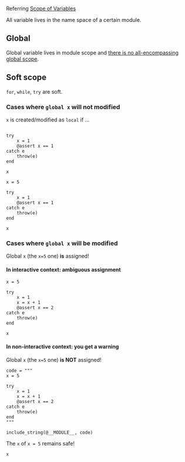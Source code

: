 
Referring [Scope of Variables](https://docs.julialang.org/en/v1/manual/variables-and-scoping/#scope-of-variables)


All variable lives in the name space of a certain module.


## Global

Global variable lives in module scope and [there is no all-encompassing global scope](https://docs.julialang.org/en/v1/manual/variables-and-scoping/#Global-Scope).



## Soft scope

`for`, `while`, `try` are soft.

### Cases where `global x` will not modified

`x` is created/modified as `local` if ...

```@repl

try
    x = 1
    @assert x == 1
catch e
    throw(e)
end

x

```


```@repl
x = 5

try
    x = 1
    @assert x == 1
catch e
    throw(e)
end

x

```

### Cases where `global x` will be modified 

Global `x` (the `x=5` one) **is** assigned!

#### In interactive context: ambiguous assignment

```@repl
x = 5

try
    x = 1
    x = x + 1
    @assert x == 2
catch e
    throw(e)
end

x

```

#### In non-interactive context: you get a warning

Global `x` (the `x=5` one) **is NOT** assigned!

```@example a789
code = """
x = 5

try
    x = 1
    x = x + 1
    @assert x == 2
catch e
    throw(e)
end
"""

include_string(@__MODULE__, code)

```

The `x` of `x = 5`  remains safe!

```@repl a789
x 

```